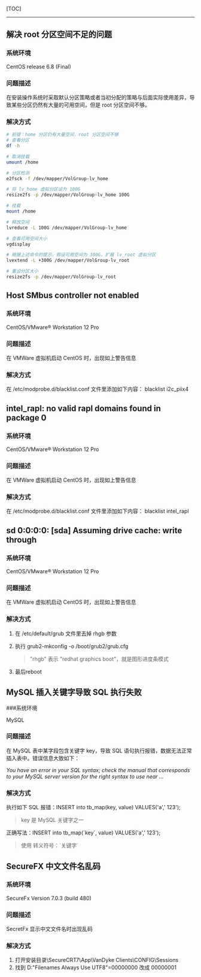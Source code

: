 [TOC]

------

## 解决 root 分区空间不足的问题

### 系统环境

CentOS release 6.8 (Final)
### 问题描述
​在安装操作系统时采取默认分区策略或者当初分配的策略与后面实际使用差异，导致某些分区仍然有大量的可用空间，但是 root 分区空间不够。

### 解决方式
```bash
# 前提：home 分区仍有大量空间，root 分区空间不够
# 查看分区
df -h

# 取消挂载
umount /home

# 分区检测
e2fsck -f /dev/mapper/VolGroup-lv_home

# 将 lv_home 虚拟分区设为 100G
resize2fs -p /dev/mapper/VolGroup-lv_home 100G

# 挂载
mount /home

# 释放空间
lvreduce -L 100G /dev/mapper/VolGroup-lv_home

# 查看可用空间大小
vgdisplay

# 根据上述命令的提示，假设可用空间为 300G，扩展 lv_root 虚拟分区
lvextend -L +300G /dev/mapper/VolGroup-lv_root

# 重设分区大小
resize2fs -p /dev/mapper/VolGroup-lv_root
```

## Host SMbus controller not enabled

### 系统环境

CentOS/VMware® Workstation 12 Pro 

### 问题描述

在 VMWare 虚拟机启动 CentOS 时，出现如上警告信息

### 解决方式

在 /etc/modprobe.d/blacklist.conf 文件里添加如下内容：
blacklist i2c_piix4

## intel_rapl: no valid rapl domains found in package 0

### 系统环境

CentOS/VMware® Workstation 12 Pro 

### 问题描述

在 VMWare 虚拟机启动 CentOS 时，出现如上警告信息

### 解决方式

在 /etc/modprobe.d/blacklist.conf 文件里添加如下内容：
blacklist intel_rapl

## sd 0:0:0:0: [sda] Assuming drive cache: write through

### 系统环境

CentOS/VMware® Workstation 12 Pro 

### 问题描述

在 VMWare 虚拟机启动 CentOS 时，出现如上警告信息

### 解决方式

1. 在 /etc/default/grub 文件里去掉 rhgb 参数

2. 执行 grub2-mkconfig -o /boot/grub2/grub.cfg

   > "rhgb" 表示 "redhat graphics boot"，就是图形进度条模式



3. 最后reboot

## MySQL 插入关键字导致 SQL 执行失败

###系统环境

MySQL

### 问题描述

在 MySQL 表中某字段包含关键字 key，导致 SQL 语句执行报错，数据无法正常插入表中。错误信息大致如下：

*You have an error in your SQL syntax; check the manual that corresponds to your MySQL server version for the right syntax to use near ...*

### 解决方式

执行如下 SQL  报错：INSERT into tb_map(key, value) VALUES('a',' 123'); 

> key 是 MySQL 关键字之一

正确写法：INSERT into tb_map(\`key\`, value) VALUES('a',' 123'); 

> 使用 转义符号：\`关键字\`

## SecureFX 中文文件名乱码

### 系统环境

SecureFx Version 7.0.3 (build 480)

### 问题描述

SecretFx 显示中文文件名时出现乱码

### 解决方式

1. 打开安装目录\SecureCRT7\App\VanDyke Clients\CONFIG\Sessions
2. 找到 D:"Filenames Always Use UTF8"=00000000 改成 00000001